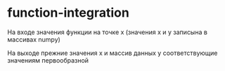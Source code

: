 # function-integration
На входе значения функции на точке х (значения x и y записына в массивах numpy)

На выходе прежние значения x и массив данных y соответствующие значениям первообразной
